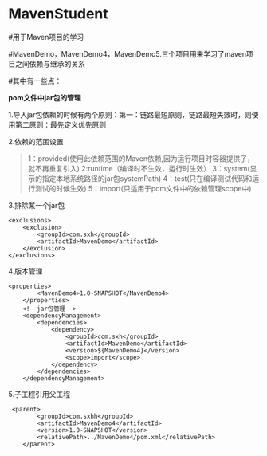 # MavenStudent

#用于Maven项目的学习

#MavenDemo，MavenDemo4，MavenDemo5.三个项目用来学习了maven项目之间依赖与继承的关系

#其中有一些点：

**pom文件中jar包的管理**

1.导入jar包依赖的时候有两个原则：第一：链路最短原则，链路最短失效时，则使用第二原则：最先定义优先原则

2.依赖的范围设置<scope>

>1：provided(使用此依赖范围的Maven依赖,因为运行项目时容器提供了，就不再重复引入)
>2:runtime（编译时不生效，运行时生效）
>3：system(显示的指定本地系统路径的jar包systemPath)
>4：test(只在编译测试代码和运行测试的时候生效)
>5：import(只适用于pom文件中的依赖管理scope中)

3.排除某一个jar包

```
<exclusions>
	<exclusion>
		<groupId>com.sxh</groupId>
		<artifactId>MavenDemo</artifactId>
	</exclusion>
</exclusions>
```

4.版本管理

```
<properties>
        <MavenDemo4>1.0-SNAPSHOT</MavenDemo4>
    </properties>
    <!--jar包管理-->
    <dependencyManagement>
        <dependencies>
            <dependency>
                <groupId>com.sxh</groupId>
                <artifactId>MavenDemo</artifactId>
                <version>${MavenDemo4}</version>
                <scope>import</scope>
            </dependency>
        </dependencies>
    </dependencyManagement>
```
5.子工程引用父工程

```
 <parent>
        <groupId>com.sxhh</groupId>
        <artifactId>MavenDemo4</artifactId>
        <version>1.0-SNAPSHOT</version>
        <relativePath>../MavenDemo4/pom.xml</relativePath>
    </parent>
```